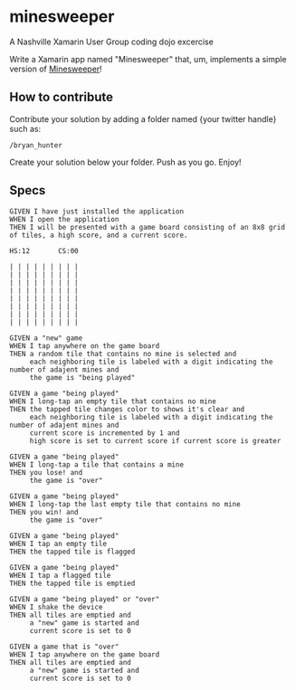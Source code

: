 minesweeper
===========

A Nashville Xamarin User Group coding dojo excercise

Write a Xamarin app named "Minesweeper" that, um, implements a simple version of [Minesweeper](http://en.wikipedia.org/wiki/Minesweeper_(video_game))!

How to contribute
-----------------
Contribute your solution by adding a folder named {your twitter handle} such as:

````
/bryan_hunter
````

Create your solution below your folder. Push as you go. Enjoy!


Specs
-----

````
GIVEN I have just installed the application
WHEN I open the application
THEN I will be presented with a game board consisting of an 8x8 grid of tiles, a high score, and a current score.

HS:12       CS:00

| | | | | | | | |
| | | | | | | | |
| | | | | | | | |
| | | | | | | | |
| | | | | | | | |
| | | | | | | | |
| | | | | | | | |
| | | | | | | | |

GIVEN a "new" game
WHEN I tap anywhere on the game board
THEN a random tile that contains no mine is selected and
     each neighboring tile is labeled with a digit indicating the number of adajent mines and
     the game is "being played"

GIVEN a game "being played"
WHEN I long-tap an empty tile that contains no mine
THEN the tapped tile changes color to shows it's clear and
     each neighboring tile is labeled with a digit indicating the number of adajent mines and
     current score is incremented by 1 and
     high score is set to current score if current score is greater

GIVEN a game "being played"
WHEN I long-tap a tile that contains a mine
THEN you lose! and
     the game is "over"

GIVEN a game "being played"
WHEN I long-tap the last empty tile that contains no mine
THEN you win! and
     the game is "over"

GIVEN a game "being played"
WHEN I tap an empty tile
THEN the tapped tile is flagged

GIVEN a game "being played"
WHEN I tap a flagged tile
THEN the tapped tile is emptied

GIVEN a game "being played" or "over"
WHEN I shake the device
THEN all tiles are emptied and
     a "new" game is started and
     current score is set to 0

GIVEN a game that is "over"
WHEN I tap anywhere on the game board
THEN all tiles are emptied and
     a "new" game is started and
     current score is set to 0
````

